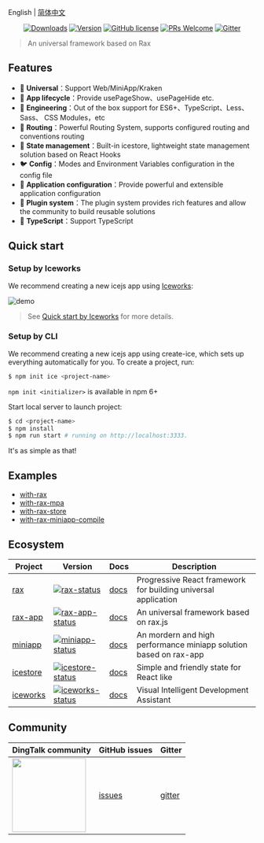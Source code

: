 English | [简体中文](./README_zh-CN.md)

<p align="center">
  <a href="https://www.npmjs.com/package/rax-app"><img src="https://badgen.net/npm/dm/rax-app" alt="Downloads"></a>
  <a href="https://www.npmjs.com/package/rax-app"><img src="https://badgen.net/npm/v/rax-app" alt="Version"></a>
  <a href="/LICENSE"><img src="https://img.shields.io/badge/license-MIT-blue.svg" alt="GitHub license" /></a>
  <a href="https://github.com/raxjs/rax-scripts/pulls"><img src="https://img.shields.io/badge/PRs-welcome-brightgreen.svg" alt="PRs Welcome" /></a>
  <a href="https://gitter.im/raxjs/rax-scripts"><img src="https://badges.gitter.im/raxjs/rax-scripts.svg" alt="Gitter" /></a>
</p>

> An universal framework based on Rax

## Features

- 🐂  **Universal**：Support Web/MiniApp/Kraken
- 🐴  **App lifecycle**：Provide usePageShow、usePageHide etc.
- 🐒  **Engineering**：Out of the box support for ES6+、TypeScript、Less、Sass、 CSS Modules，etc
- 🦊  **Routing**：Powerful Routing System, supports configured routing and conventions routing
- 🐯  **State management**：Built-in icestore, lightweight state management solution based on React Hooks
- 🐦  **Config**：Modes and Environment Variables configuration in the config file
- 🦁  **Application configuration**：Provide powerful and extensible application configuration
- 🐌  **Plugin system**：The plugin system provides rich features and allow the community to build reusable solutions
- 🐘 **TypeScript**：Support TypeScript

## Quick start

### Setup by Iceworks

We recommend creating a new icejs app using [Iceworks](https://marketplace.visualstudio.com/items?itemName=iceworks-team.iceworks):

![demo](https://img.alicdn.com/tfs/TB13Wk.11H2gK0jSZJnXXaT1FXa-1478-984.png)

> See [Quick start by Iceworks](https://ice.work/docs/iceworks/quick-start) for more details.

### Setup by CLI

We recommend creating a new icejs app using create-ice, which sets up everything automatically for you. To create a project, run:

```bash
$ npm init ice <project-name>
```

`npm init <initializer>` is available in npm 6+

Start local server to launch project:

```bash
$ cd <project-name>
$ npm install
$ npm run start # running on http://localhost:3333.
```

It's as simple as that!


## Examples

- [with-rax](https://github.com/raxjs/rax-scripts/tree/master/examples/with-rax)
- [with-rax-mpa](https://github.com/raxjs/rax-scripts/tree/master/examples/with-rax-mpa)
- [with-rax-store](https://github.com/raxjs/rax-scripts/tree/master/examples/with-rax-store)
- [with-rax-miniapp-compile](https://github.com/raxjs/rax-scripts/tree/master/examples/with-rax-miniapp-compile)


## Ecosystem

|    Project         |    Version                                 |     Docs    |   Description       |
|----------------|-----------------------------------------|--------------|-----------|
| [rax]| [![rax-status]][rax-package] | [docs][rax-docs] | Progressive React framework for building universal application|
| [rax-app] | [![rax-app-status]][rax-app-package] | [docs][rax-app-docs] | An universal framework based on rax.js |
| [miniapp] | [![miniapp-status]][miniapp-package] | [docs][miniapp-docs] | An mordern and high performance miniapp solution based on rax-app |
| [icestore] | [![icestore-status]][icestore-package] | [docs][icestore-docs] |Simple and friendly state for React like |
| [iceworks]| [![iceworks-status]][iceworks-package] | [docs][iceworks-docs] |Visual Intelligent Development Assistant|


[rax]: https://github.com/alibaba/rax
[rax-app]: https://github.com/raxjs/rax-scripts
[miniapp]: https://github.com/raxjs/miniapp
[icestore]: https://github.com/ice-lab/icestore
[iceworks]: https://github.com/ice-lab/iceworks

[rax-status]: https://img.shields.io/npm/v/rax.svg
[rax-app-status]: https://img.shields.io/npm/v/rax-app.svg
[miniapp-status]: https://img.shields.io/npm/v/miniapp-render.svg
[icestore-status]: https://img.shields.io/npm/v/@ice/store.svg
[iceworks-status]: https://vsmarketplacebadge.apphb.com/version/iceworks-team.iceworks.svg

[rax-package]: https://npmjs.com/package/rax
[rax-app-package]: https://npmjs.com/package/rax-app
[miniapp-package]: https://npmjs.com/package/miniapp-render
[icestore-package]: https://npmjs.com/package/@ice/store
[iceworks-package]: https://marketplace.visualstudio.com/items?itemName=iceworks-team.iceworks

[rax-docs]: https://rax.js.org/docs/guide/about
[rax-app-docs]: https://rax.js.org/docs/guide/directory-structure
[miniapp-docs]: https://rax.js.org/miniapp
[icestore-docs]: https://github.com/ice-lab/icestore#icestore
[iceworks-docs]: https://ice.work/docs/iceworks/about

## Community

| DingTalk community                               | GitHub issues |  Gitter |
|-------------------------------------|--------------|---------|
| <a href="https://img.alicdn.com/tfs/TB1xmE8p7T2gK0jSZPcXXcKkpXa-387-505.png"><img src="https://img.alicdn.com/tfs/TB1xmE8p7T2gK0jSZPcXXcKkpXa-387-505.png" width="150" /></a> | [issues]     | [gitter]|

[issues]: https://github.com/raxjs/rax-scripts/issues
[gitter]: https://gitter.im/rax-scripts/rax-scripts


